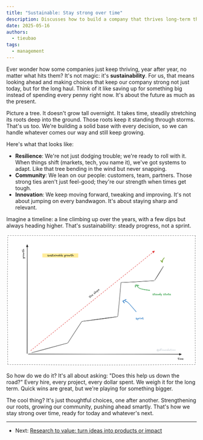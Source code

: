 ```yaml
---
title: "Sustainable: Stay strong over time"
description: Discusses how to build a company that thrives long-term through resilience, community, and continuous innovation.
date: 2025-05-16
authors:
  - tieubao
tags:
  - management
---
```


Ever wonder how some companies just keep thriving, year after year, no matter what hits them? It's not magic: it's **sustainability**. For us, that means looking ahead and making choices that keep our company strong not just today, but for the long haul. Think of it like saving up for something big instead of spending every penny right now. It's about the future as much as the present.

Picture a tree. It doesn't grow tall overnight. It takes time, steadily stretching its roots deep into the ground. Those roots keep it standing through storms. That's us too. We're building a solid base with every decision, so we can handle whatever comes our way and still keep growing.

Here's what that looks like:

- **Resilience**: We're not just dodging trouble; we're ready to roll with it. When things shift (markets, tech, you name it), we've got systems to adapt. Like that tree bending in the wind but never snapping.
- **Community**: We lean on our people: customers, team, partners. Those strong ties aren't just feel-good; they're our strength when times get tough.
- **Innovation**: We keep moving forward, tweaking and improving. It's not about jumping on every bandwagon. It's about staying sharp and relevant.

Imagine a timeline: a line climbing up over the years, with a few dips but always heading higher. That's sustainability: steady progress, not a sprint.

![](assets/sustainable.png)

So how do we do it? It's all about asking: "Does this help us down the road?" Every hire, every project, every dollar spent. We weigh it for the long term. Quick wins are great, but we're playing for something bigger.

The cool thing? It's just thoughtful choices, one after another. Strengthening our roots, growing our community, pushing ahead smartly. That's how we stay strong over time, ready for today and whatever's next.

---

- Next: [Research to value: turn ideas into products or impact](research-value.md)
